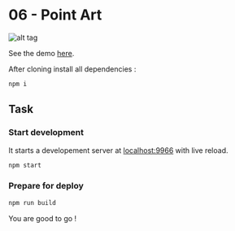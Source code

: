 06 - Point Art
===================

![alt tag](http://www.mathis-biabiany.fr/lab/codevember-2016/6/img/github.png)

See the demo [here](http://www.mathis-biabiany.fr/lab/codevember-2016/6).

After cloning install all dependencies :
```bash
npm i
```

## Task
### Start development
It starts a developement server at [localhost:9966](http://localhost:9966) with live reload.
```bash
npm start
```
### Prepare for deploy
```bash
npm run build
```

You are good to go !
